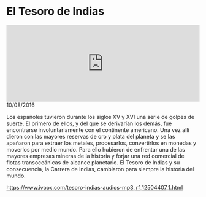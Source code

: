 # El Tesoro de Indias
<iframe id='audio_88903085' frameborder='0' allowfullscreen='' scrolling='no' height='200' style='width:100%;' src='https://www.ivoox.com/player_ej_12504407_6_1.html' loading='lazy'></iframe>10/08/2016

Los españoles tuvieron durante los siglos XV y XVI una serie de golpes de suerte. El primero de ellos, y del que se derivarían los demás, fue encontrarse involuntariamente con el continente americano. Una vez allí dieron con las mayores reservas de oro y plata del planeta y se las apañaron para extraer los metales, procesarlos, convertirlos en monedas y moverlos por medio mundo. Para ello hubieron de enfrentar una de las mayores empresas mineras de la historia y forjar una red comercial de flotas transoceánicas de alcance planetario. El Tesoro de Indias y su consecuencia, la Carrera de Indias, cambiaron para siempre la historia del mundo.

https://www.ivoox.com/tesoro-indias-audios-mp3_rf_12504407_1.html
